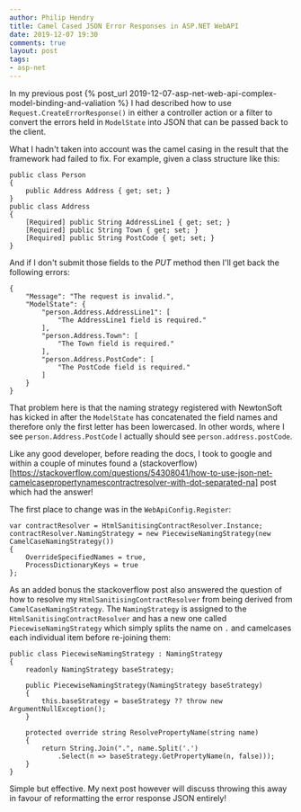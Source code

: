 ```yaml
---
author: Philip Hendry
title: Camel Cased JSON Error Responses in ASP.NET WebAPI
date: 2019-12-07 19:30
comments: true
layout: post
tags:
- asp-net
---
```


In my previous post {% post_url 2019-12-07-asp-net-web-api-complex-model-binding-and-valiation %} I had described how to use ```Request.CreateErrorResponse()``` in either a controller action or a filter to convert the errors held in ```ModelState``` into JSON that can be passed back to the client.

What I hadn't taken into account was the camel casing in the result that the framework had failed to fix. For example, given a class structure like this:

```
public class Person
{
    public Address Address { get; set; }
}
public class Address
{
    [Required] public String AddressLine1 { get; set; }
    [Required] public String Town { get; set; }
    [Required] public String PostCode { get; set; }
}
```

And if I don't submit those fields to the _PUT_ method then I'll get back the following errors:

```
{
    "Message": "The request is invalid.",
    "ModelState": {
        "person.Address.AddressLine1": [
            "The AddressLine1 field is required."
        ],
        "person.Address.Town": [
            "The Town field is required."
        ],
        "person.Address.PostCode": [
            "The PostCode field is required."
        ]
    }
}
```

That problem here is that the naming strategy registered with NewtonSoft has kicked in after the ```ModelState``` has concatenated the field names and therefore only the first letter has been lowercased. In other words, where I see ```person.Address.PostCode``` I actually should see ```person.address.postCode```.

Like any good developer, before reading the docs, I took to google and within a couple of minutes found a (stackoverflow)[https://stackoverflow.com/questions/54308041/how-to-use-json-net-camelcasepropertynamescontractresolver-with-dot-separated-na] post which had the answer!

The first place to change was in the ```WebApiConfig.Register```: 

```
var contractResolver = HtmlSanitisingContractResolver.Instance;
contractResolver.NamingStrategy = new PiecewiseNamingStrategy(new CamelCaseNamingStrategy())
{
    OverrideSpecifiedNames = true,
    ProcessDictionaryKeys = true
};
```

As an added bonus the stackoverflow post also answered the question of how to resolve my ```HtmlSanitisingContractResolver``` from being derived from ```CamelCaseNamingStrategy```. The ```NamingStrategy``` is assigned to the ```HtmlSanitisingContractResolver``` and has a new one called ```PiecewiseNamingStrategy``` which simply splits the name on ```.``` and camelcases each individual item before re-joining them:

```
public class PiecewiseNamingStrategy : NamingStrategy
{
    readonly NamingStrategy baseStrategy;

    public PiecewiseNamingStrategy(NamingStrategy baseStrategy)
    {
        this.baseStrategy = baseStrategy ?? throw new ArgumentNullException();
    }

    protected override string ResolvePropertyName(string name)
    {
        return String.Join(".", name.Split('.')
            .Select(n => baseStrategy.GetPropertyName(n, false)));
    }
}
```

Simple but effective. My next post however will discuss throwing this away in favour of reformatting the error response JSON entirely!